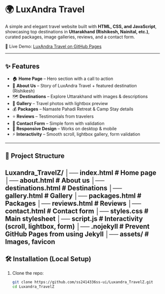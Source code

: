 # 🌍 LuxAndra Travel

A simple and elegant travel website built with **HTML, CSS, and JavaScript**, showcasing top destinations in **Uttarakhand (Rishikesh, Nainital, etc.)**, curated packages, image galleries, reviews, and a contact form.

🚀 Live Demo: [LuxAndra Travel on GitHub Pages](https://ss2414336ss-ui.github.io/Luxandra_TravelZ/)

---

## ✨ Features

- 🏠 **Home Page** – Hero section with a call to action  
- 📖 **About Us** – Story of LuxAndra Travel + featured destination (Rishikesh)  
- 🗺 **Destinations** – Explore Uttarakhand with images & descriptions  
- 📸 **Gallery** – Travel photos with lightbox preview  
- 💰 **Packages** – Namaste Pahadi Retreat & Camp Stay details  
- ⭐ **Reviews** – Testimonials from travelers  
- 📩 **Contact Form** – Simple form with validation  
- 📱 **Responsive Design** – Works on desktop & mobile  
- ⚡ **Interactivity** – Smooth scroll, lightbox gallery, form validation  

---

## 📂 Project Structure
Luxandra_TravelZ/
│── index.html          # Home page
│── about.html          # About us
│── destinations.html   # Destinations
│── gallery.html        # Gallery
│── packages.html       # Packages
│── reviews.html        # Reviews
│── contact.html        # Contact form
│── styles.css          # Main stylesheet
│── script.js           # Interactivity (scroll, lightbox, form)
│── .nojekyll           # Prevent GitHub Pages from using Jekyll
│── assets/             # Images, favicon
---

## 🛠️ Installation (Local Setup)

1. Clone the repo:
   ```bash
   git clone https://github.com/ss2414336ss-ui/Luxandra_TravelZ.git
   cd Luxandra_TravelZ